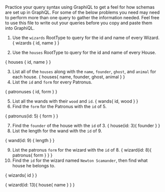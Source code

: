 Practice your query syntax using GraphiQL to get a feel for how schemas are set up in GraphQL. For some of the below problems you need may need to perform more than one query to gather the information needed. Feel free to use this file to write out your queries before you copy and paste them into GraphiQL.

1. Use the `wizards` RootType to query for the id and name of every Wizard.
{
    wizards {
        id,
        name
    }
}

2. Use the `houses` RootType to query for the id and name of every House.

{
	houses {
		id,
		name
	}
}

3. List all of the `houses` along with the `name`, `founder`, `ghost`, and `animal` for each house.
{
    houses{
        name,
        founder,
        ghost,
        animal
    }
}
4. List the `id` and `form` for every Patronus.

{
	patronuses {
		id,
		form
	}
}

5. List all the wands with their `wood` and `id`.
{
    wands{
        id,
        wood
    }
}
6. Find the `form` for the Patronus with the `id` of 5.

{
	patronus(id: 5) {
		form
	}
}

7. Find the `founder` of the house with the `id` of 3.
{
    house(id: 3){
        founder
    }
}
8. List the length for the wand with the `id` of 9.

{
	wand(id: 9) {
		length
	}
}

9. List the patronus `form` for the wizard with the `id` of 8.
{
    wizard(id: 8){
        patronus{
            form
        }
    }
}
10. Find the `id` for the wizard named `Newton Scamander`, then find what house he belongs to.


{
    wizards{
        id
    }
}

{
    wizard(id: 13){
        house{
            name
        }
    }
}



